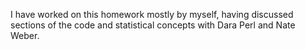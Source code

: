 I have worked on this homework mostly by myself, having discussed sections of the code and statistical concepts with Dara Perl and Nate Weber. 
